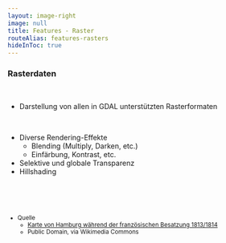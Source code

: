 ```yaml
---
layout: image-right
image: null
title: Features - Raster
routeAlias: features-rasters
hideInToc: true
---
```


### Rasterdaten

<br />

- Darstellung von allen in GDAL unterstützten Rasterformaten

<br />

- Diverse Rendering-Effekte
  - Blending (Multiply, Darken, etc.)
  - Einfärbung, Kontrast, etc.
- Selektive und globale Transparenz
- Hillshading


<br />
<br />
<br />

<small>

- Quelle
  - [Karte von Hamburg während der französischen Besatzung 1813/1814](https://commons.wikimedia.org/wiki/File:Hamburg.Karte.1813_neddermeyer_300dpi.jpg)
  - Public Domain, via Wikimedia Commons

</small>

